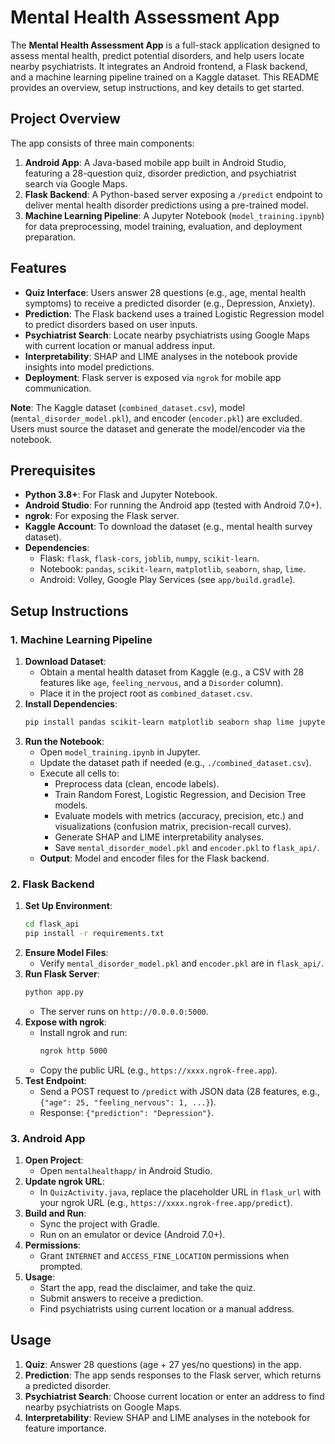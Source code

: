 # Mental Health Assessment App

The **Mental Health Assessment App** is a full-stack application designed to assess mental health, predict potential disorders, and help users locate nearby psychiatrists. It integrates an Android frontend, a Flask backend, and a machine learning pipeline trained on a Kaggle dataset. This README provides an overview, setup instructions, and key details to get started.

## Project Overview
The app consists of three main components:
1. **Android App**: A Java-based mobile app built in Android Studio, featuring a 28-question quiz, disorder prediction, and psychiatrist search via Google Maps.
2. **Flask Backend**: A Python-based server exposing a `/predict` endpoint to deliver mental health disorder predictions using a pre-trained model.
3. **Machine Learning Pipeline**: A Jupyter Notebook (`model_training.ipynb`) for data preprocessing, model training, evaluation, and deployment preparation.

## Features
- **Quiz Interface**: Users answer 28 questions (e.g., age, mental health symptoms) to receive a predicted disorder (e.g., Depression, Anxiety).
- **Prediction**: The Flask backend uses a trained Logistic Regression model to predict disorders based on user inputs.
- **Psychiatrist Search**: Locate nearby psychiatrists using Google Maps with current location or manual address input.
- **Interpretability**: SHAP and LIME analyses in the notebook provide insights into model predictions.
- **Deployment**: Flask server is exposed via `ngrok` for mobile app communication.


**Note**: The Kaggle dataset (`combined_dataset.csv`), model (`mental_disorder_model.pkl`), and encoder (`encoder.pkl`) are excluded. Users must source the dataset and generate the model/encoder via the notebook.

## Prerequisites
- **Python 3.8+**: For Flask and Jupyter Notebook.
- **Android Studio**: For running the Android app (tested with Android 7.0+).
- **ngrok**: For exposing the Flask server.
- **Kaggle Account**: To download the dataset (e.g., mental health survey dataset).
- **Dependencies**:
  - Flask: `flask`, `flask-cors`, `joblib`, `numpy`, `scikit-learn`.
  - Notebook: `pandas`, `scikit-learn`, `matplotlib`, `seaborn`, `shap`, `lime`.
  - Android: Volley, Google Play Services (see `app/build.gradle`).

## Setup Instructions

### 1. Machine Learning Pipeline
1. **Download Dataset**:
   - Obtain a mental health dataset from Kaggle (e.g., a CSV with 28 features like `age`, `feeling_nervous`, and a `Disorder` column).
   - Place it in the project root as `combined_dataset.csv`.
2. **Install Dependencies**:
   ```bash
   pip install pandas scikit-learn matplotlib seaborn shap lime jupyter
   ```
3. **Run the Notebook**:
   - Open `model_training.ipynb` in Jupyter.
   - Update the dataset path if needed (e.g., `./combined_dataset.csv`).
   - Execute all cells to:
     - Preprocess data (clean, encode labels).
     - Train Random Forest, Logistic Regression, and Decision Tree models.
     - Evaluate models with metrics (accuracy, precision, etc.) and visualizations (confusion matrix, precision-recall curves).
     - Generate SHAP and LIME interpretability analyses.
     - Save `mental_disorder_model.pkl` and `encoder.pkl` to `flask_api/`.
   - **Output**: Model and encoder files for the Flask backend.

### 2. Flask Backend
1. **Set Up Environment**:
   ```bash
   cd flask_api
   pip install -r requirements.txt
   ```
2. **Ensure Model Files**:
   - Verify `mental_disorder_model.pkl` and `encoder.pkl` are in `flask_api/`.
3. **Run Flask Server**:
   ```bash
   python app.py
   ```
   - The server runs on `http://0.0.0.0:5000`.
4. **Expose with ngrok**:
   - Install ngrok and run:
     ```bash
     ngrok http 5000
     ```
   - Copy the public URL (e.g., `https://xxxx.ngrok-free.app`).
5. **Test Endpoint**:
   - Send a POST request to `/predict` with JSON data (28 features, e.g., `{"age": 25, "feeling_nervous": 1, ...}`).
   - Response: `{"prediction": "Depression"}`.

### 3. Android App
1. **Open Project**:
   - Open `mentalhealthapp/` in Android Studio.
2. **Update ngrok URL**:
   - In `QuizActivity.java`, replace the placeholder URL in `flask_url` with your ngrok URL (e.g., `https://xxxx.ngrok-free.app/predict`).
3. **Build and Run**:
   - Sync the project with Gradle.
   - Run on an emulator or device (Android 7.0+).
4. **Permissions**:
   - Grant `INTERNET` and `ACCESS_FINE_LOCATION` permissions when prompted.
5. **Usage**:
   - Start the app, read the disclaimer, and take the quiz.
   - Submit answers to receive a prediction.
   - Find psychiatrists using current location or a manual address.

## Usage
1. **Quiz**: Answer 28 questions (age + 27 yes/no questions) in the app.
2. **Prediction**: The app sends responses to the Flask server, which returns a predicted disorder.
3. **Psychiatrist Search**: Choose current location or enter an address to find nearby psychiatrists on Google Maps.
4. **Interpretability**: Review SHAP and LIME analyses in the notebook for feature importance.

